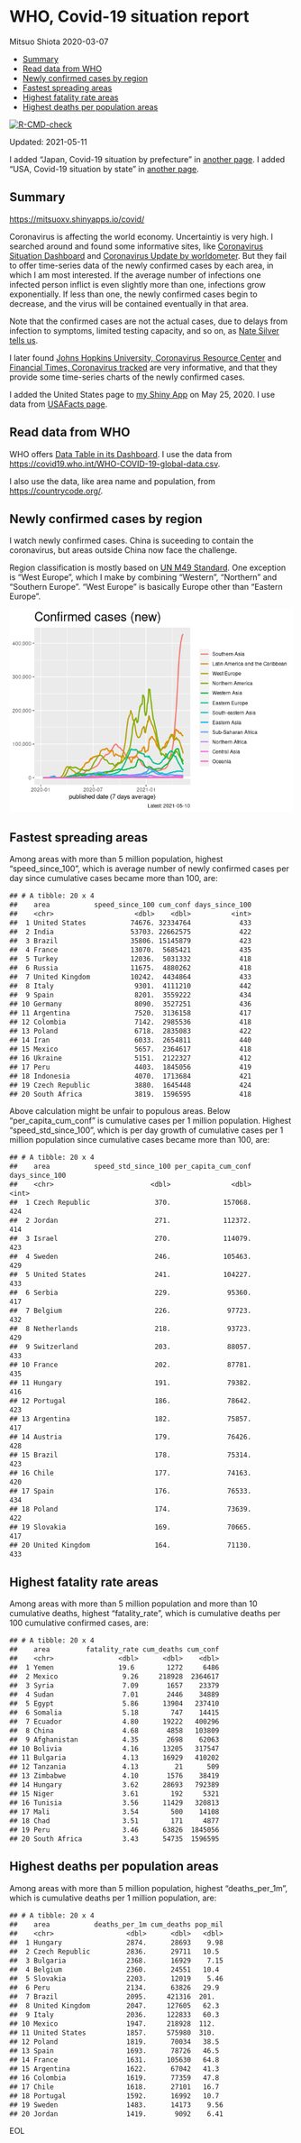 WHO, Covid-19 situation report
================
Mitsuo Shiota
2020-03-07

-   [Summary](#summary)
-   [Read data from WHO](#read-data-from-who)
-   [Newly confirmed cases by region](#newly-confirmed-cases-by-region)
-   [Fastest spreading areas](#fastest-spreading-areas)
-   [Highest fatality rate areas](#highest-fatality-rate-areas)
-   [Highest deaths per population
    areas](#highest-deaths-per-population-areas)

<!-- badges: start -->

[![R-CMD-check](https://github.com/mitsuoxv/covid/workflows/R-CMD-check/badge.svg)](https://github.com/mitsuoxv/covid/actions)
<!-- badges: end -->

Updated: 2021-05-11

I added “Japan, Covid-19 situation by prefecture” in [another
page](Japan.md). I added “USA, Covid-19 situation by state” in [another
page](USA.md).

## Summary

<https://mitsuoxv.shinyapps.io/covid/>

Coronavirus is affecting the world economy. Uncertaintiy is very high. I
searched around and found some informative sites, like [Coronavirus
Situation
Dashboard](https://who.maps.arcgis.com/apps/opsdashboard/index.html#/c88e37cfc43b4ed3baf977d77e4a0667)
and [Coronavirus Update by
worldometer](https://www.worldometers.info/coronavirus/). But they fail
to offer time-series data of the newly confirmed cases by each area, in
which I am most interested. If the average number of infections one
infected person inflict is even slightly more than one, infections grow
exponentially. If less than one, the newly confirmed cases begin to
decrease, and the virus will be contained eventually in that area.

Note that the confirmed cases are not the actual cases, due to delays
from infection to symptoms, limited testing capacity, and so on, as
[Nate Silver tells
us](https://fivethirtyeight.com/features/coronavirus-case-counts-are-meaningless/).

I later found [Johns Hopkins University, Coronavirus Resource
Center](https://coronavirus.jhu.edu/) and [Financial Times, Coronavirus
tracked](https://www.ft.com/content/a26fbf7e-48f8-11ea-aeb3-955839e06441)
are very informative, and that they provide some time-series charts of
the newly confirmed cases.

I added the United States page to [my Shiny
App](https://mitsuoxv.shinyapps.io/covid/) on May 25, 2020. I use data
from [USAFacts
page](https://usafacts.org/visualizations/coronavirus-covid-19-spread-map/).

## Read data from WHO

WHO offers [Data Table in its Dashboard](https://covid19.who.int/table).
I use the data from
<https://covid19.who.int/WHO-COVID-19-global-data.csv>.

I also use the data, like area name and population, from
<https://countrycode.org/>.

## Newly confirmed cases by region

I watch newly confirmed cases. China is suceeding to contain the
coronavirus, but areas outside China now face the challenge.

Region classification is mostly based on [UN M49
Standard](https://unstats.un.org/unsd/methodology/m49/). One exception
is “West Europe”, which I make by combining “Western”, “Northern” and
“Southern Europe”. “West Europe” is basically Europe other than “Eastern
Europe”.

![](README_files/figure-gfm/chart-1.png)<!-- -->

## Fastest spreading areas

Among areas with more than 5 million population, highest
“speed\_since\_100”, which is average number of newly confirmed cases
per day since cumulative cases became more than 100, are:

    ## # A tibble: 20 x 4
    ##    area           speed_since_100 cum_conf days_since_100
    ##    <chr>                    <dbl>    <dbl>          <int>
    ##  1 United States           74676. 32334764            433
    ##  2 India                   53703. 22662575            422
    ##  3 Brazil                  35806. 15145879            423
    ##  4 France                  13070.  5685421            435
    ##  5 Turkey                  12036.  5031332            418
    ##  6 Russia                  11675.  4880262            418
    ##  7 United Kingdom          10242.  4434864            433
    ##  8 Italy                    9301.  4111210            442
    ##  9 Spain                    8201.  3559222            434
    ## 10 Germany                  8090.  3527251            436
    ## 11 Argentina                7520.  3136158            417
    ## 12 Colombia                 7142.  2985536            418
    ## 13 Poland                   6718.  2835083            422
    ## 14 Iran                     6033.  2654811            440
    ## 15 Mexico                   5657.  2364617            418
    ## 16 Ukraine                  5151.  2122327            412
    ## 17 Peru                     4403.  1845056            419
    ## 18 Indonesia                4070.  1713684            421
    ## 19 Czech Republic           3880.  1645448            424
    ## 20 South Africa             3819.  1596595            418

Above calculation might be unfair to populous areas. Below
“per\_capita\_cum\_conf” is cumulative cases per 1 million population.
Highest “speed\_std\_since\_100”, which is per day growth of cumulative
cases per 1 million population since cumulative cases became more than
100, are:

    ## # A tibble: 20 x 4
    ##    area           speed_std_since_100 per_capita_cum_conf days_since_100
    ##    <chr>                        <dbl>               <dbl>          <int>
    ##  1 Czech Republic                370.             157068.            424
    ##  2 Jordan                        271.             112372.            414
    ##  3 Israel                        270.             114079.            423
    ##  4 Sweden                        246.             105463.            429
    ##  5 United States                 241.             104227.            433
    ##  6 Serbia                        229.              95360.            417
    ##  7 Belgium                       226.              97723.            432
    ##  8 Netherlands                   218.              93723.            429
    ##  9 Switzerland                   203.              88057.            433
    ## 10 France                        202.              87781.            435
    ## 11 Hungary                       191.              79382.            416
    ## 12 Portugal                      186.              78642.            423
    ## 13 Argentina                     182.              75857.            417
    ## 14 Austria                       179.              76426.            428
    ## 15 Brazil                        178.              75314.            423
    ## 16 Chile                         177.              74163.            420
    ## 17 Spain                         176.              76533.            434
    ## 18 Poland                        174.              73639.            422
    ## 19 Slovakia                      169.              70665.            417
    ## 20 United Kingdom                164.              71130.            433

## Highest fatality rate areas

Among areas with more than 5 million population and more than 10
cumulative deaths, highest “fatality\_rate”, which is cumulative deaths
per 100 cumulative confirmed cases, are:

    ## # A tibble: 20 x 4
    ##    area         fatality_rate cum_deaths cum_conf
    ##    <chr>                <dbl>      <dbl>    <dbl>
    ##  1 Yemen                19.6        1272     6486
    ##  2 Mexico                9.26     218928  2364617
    ##  3 Syria                 7.09       1657    23379
    ##  4 Sudan                 7.01       2446    34889
    ##  5 Egypt                 5.86      13904   237410
    ##  6 Somalia               5.18        747    14415
    ##  7 Ecuador               4.80      19222   400296
    ##  8 China                 4.68       4858   103809
    ##  9 Afghanistan           4.35       2698    62063
    ## 10 Bolivia               4.16      13205   317547
    ## 11 Bulgaria              4.13      16929   410202
    ## 12 Tanzania              4.13         21      509
    ## 13 Zimbabwe              4.10       1576    38419
    ## 14 Hungary               3.62      28693   792389
    ## 15 Niger                 3.61        192     5321
    ## 16 Tunisia               3.56      11429   320813
    ## 17 Mali                  3.54        500    14108
    ## 18 Chad                  3.51        171     4877
    ## 19 Peru                  3.46      63826  1845056
    ## 20 South Africa          3.43      54735  1596595

## Highest deaths per population areas

Among areas with more than 5 million population, highest
“deaths\_per\_1m”, which is cumulative deaths per 1 million population,
are:

    ## # A tibble: 20 x 4
    ##    area           deaths_per_1m cum_deaths pop_mil
    ##    <chr>                  <dbl>      <dbl>   <dbl>
    ##  1 Hungary                2874.      28693    9.98
    ##  2 Czech Republic         2836.      29711   10.5 
    ##  3 Bulgaria               2368.      16929    7.15
    ##  4 Belgium                2360.      24551   10.4 
    ##  5 Slovakia               2203.      12019    5.46
    ##  6 Peru                   2134.      63826   29.9 
    ##  7 Brazil                 2095.     421316  201.  
    ##  8 United Kingdom         2047.     127605   62.3 
    ##  9 Italy                  2036.     122833   60.3 
    ## 10 Mexico                 1947.     218928  112.  
    ## 11 United States          1857.     575980  310.  
    ## 12 Poland                 1819.      70034   38.5 
    ## 13 Spain                  1693.      78726   46.5 
    ## 14 France                 1631.     105630   64.8 
    ## 15 Argentina              1622.      67042   41.3 
    ## 16 Colombia               1619.      77359   47.8 
    ## 17 Chile                  1618.      27101   16.7 
    ## 18 Portugal               1592.      16992   10.7 
    ## 19 Sweden                 1483.      14173    9.56
    ## 20 Jordan                 1419.       9092    6.41

EOL
